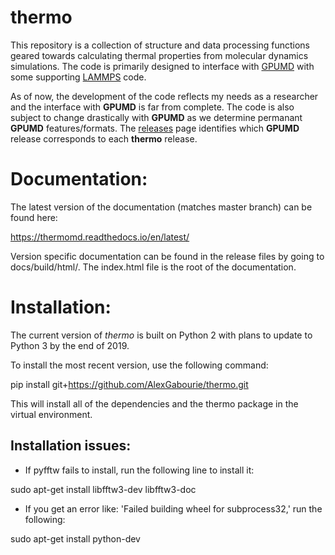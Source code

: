 # thermo

This repository is a collection of structure and data processing functions geared towards calculating thermal properties from molecular dynamics simulations. The code is primarily designed to interface with [GPUMD](https://github.com/brucefan1983/GPUMD) with some supporting [LAMMPS](https://lammps.sandia.gov/) code. 

As of now, the development of the code reflects my needs as a researcher and the interface with **GPUMD** is far from complete. The code is also subject to change drastically with **GPUMD** as we determine permanant **GPUMD** features/formats. The [releases](https://github.com/AlexGabourie/thermo/releases) page identifies which **GPUMD** release corresponds to each **thermo** release.

# Documentation:

The latest version of the documentation (matches master branch) can be found here:

https://thermomd.readthedocs.io/en/latest/

Version specific documentation can be found in the release files by going to docs/build/html/. The index.html file is the root of the documentation.

# Installation:

The current version of *thermo* is built on Python 2 with plans to update to Python 3 by the end of 2019.

To install the most recent version, use the following command:

pip install git+https://github.com/AlexGabourie/thermo.git

This will install all of the dependencies and the thermo package in the virtual environment.

## Installation issues:
- If pyfftw fails to install, run the following line to install it:

sudo apt-get install libfftw3-dev libfftw3-doc

- If you get an error like: 'Failed building wheel for subprocess32,' run the following:

sudo apt-get install python-dev
